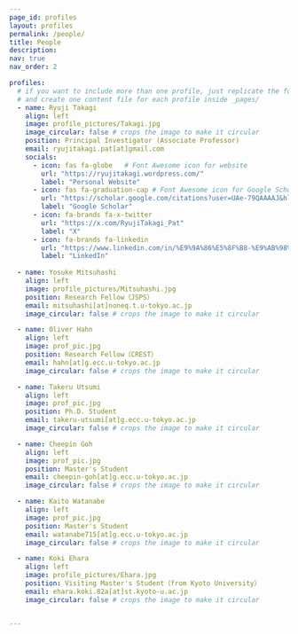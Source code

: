 ```yaml
---
page_id: profiles
layout: profiles
permalink: /people/
title: People
description: 
nav: true
nav_order: 2

profiles:
  # if you want to include more than one profile, just replicate the following block
  # and create one content file for each profile inside _pages/
  - name: Ryuji Takagi
    align: left
    image: profile_pictures/Takagi.jpg
    image_circular: false # crops the image to make it circular
    position: Principal Investigator (Associate Professor)
    email: ryujitakagi.pat[at]gmail.com
    socials:
      - icon: fas fa-globe   # Font Awesome icon for website
        url: "https://ryujitakagi.wordpress.com/"
        label: "Personal Website"
      - icon: fas fa-graduation-cap # Font Awesome icon for Google Scholar
        url: "https://scholar.google.com/citations?user=UAe-79QAAAAJ&hl=ja"
        label: "Google Scholar"
      - icon: fa-brands fa-x-twitter 
        url: "https://x.com/RyujiTakagi_Pat"
        label: "X"
      - icon: fa-brands fa-linkedin 
        url: "https://www.linkedin.com/in/%E9%9A%86%E5%8F%B8-%E9%AB%98%E6%9C%A8-5532a3aa/"
        label: "LinkedIn"
  
  - name: Yosuke Mitsuhashi
    align: left
    image: profile_pictures/Mitsuhashi.jpg
    position: Research Fellow（JSPS）
    email: mitsuhashi[at]noneq.t.u-tokyo.ac.jp
    image_circular: false # crops the image to make it circular

  - name: Oliver Hahn
    align: left
    image: prof_pic.jpg
    position: Research Fellow（CREST）
    email: hahn[at]g.ecc.u-tokyo.ac.jp
    image_circular: false # crops the image to make it circular

  - name: Takeru Utsumi
    align: left
    image: prof_pic.jpg
    position: Ph.D. Student
    email: takeru-utsumi[at]g.ecc.u-tokyo.ac.jp
    image_circular: false # crops the image to make it circular

  - name: Cheepin Goh
    align: left
    image: prof_pic.jpg
    position: Master's Student
    email: cheepin-goh[at]g.ecc.u-tokyo.ac.jp
    image_circular: false # crops the image to make it circular

  - name: Kaito Watanabe
    align: left
    image: prof_pic.jpg
    position: Master's Student
    email: watanabe715[at]g.ecc.u-tokyo.ac.jp
    image_circular: false # crops the image to make it circular

  - name: Koki Ehara
    align: left
    image: profile_pictures/Ehara.jpg
    position: Visiting Master's Student（from Kyoto University）
    email: ehara.koki.82a[at]st.kyoto-u.ac.jp
    image_circular: false # crops the image to make it circular


---
```


